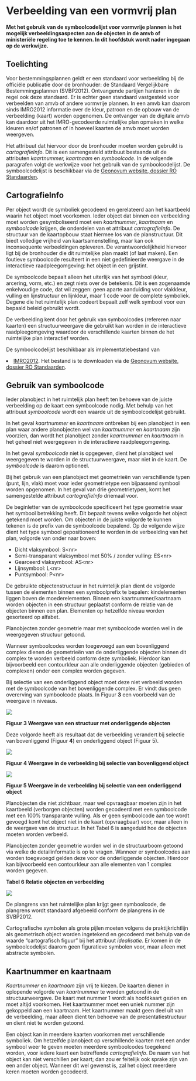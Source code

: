 # Verbeelding van een vormvrij plan

**Met het gebruik van de symboolcodelijst voor vormvrije plannen is het mogelijk
verbeeldingsaspecten aan de objecten in de amvb of ministeriële regeling toe te
kennen. In dit hoofdstuk wordt nader ingegaan op de werkwijze.**

## Toelichting

Voor bestemmingsplannen geldt er een standaard voor verbeelding bij de officiële
publicatie door de bronhouder: de Standaard Vergelijkbare Bestemmingsplannen
(SVBP2012). Ontvangende partijen hanteren in de regel ook deze standaard. Er is
echter geen standaard vastgesteld voor verbeelden van amvb of andere vormvrije
plannen. In een amvb kan daarom sinds IMRO2012 informatie over de kleur, patroon
en de opbouw van de verbeelding (kaart) worden opgenomen. De ontvanger van de
digitale amvb kan daardoor uit het IMRO-gecodeerde ruimtelijke plan opmaken in
welke kleuren en/of patronen of in hoeveel kaarten de amvb moet worden
weergeven.

Het attribuut dat hiervoor door de bronhouder moeten worden gebruikt is
*cartografieInfo*. Dit is een samengesteld attribuut bestaande uit de attributen
*kaartnummer, kaartnaam* en *symboolcode*. In de volgende paragrafen volgt de
werkwijze voor het gebruik van de symboolcodelijst. De symboolcodelijst is beschikbaar via de 
<a href='https://www.geonovum.nl/geo-standaarden/ro-standaarden-ruimtelijke-ordening' target='_blank'>Geonovum website, dossier RO Standaarden</a>.

## CartografieInfo

Per object wordt de symboliek gecodeerd en gerelateerd aan het kaartbeeld waarin
het object moet voorkomen. Ieder object dat binnen een verbeelding moet worden
gesymboliseerd moet een *kaartnummer*, *kaartnaam* en *symboolcode* krijgen, de
onderdelen van et attribuut *cartografieInfo*. De structuur van de kaartopbouw
staat hiermee los van de planstructuur. Dit biedt volledige vrijheid van
kaartsamenstelling, maar kan ook inconsequente verbeeldingen opleveren. De
verantwoordelijkheid hiervoor ligt bij de bronhouder die dit ruimtelijke plan
maakt (of laat maken). Een foutieve symboolcode resulteert in een niet
gedefinieerde weergave in de interactieve raadpleegomgeving: het object in een
grijstint.

De symboolcode bepaalt alleen het uiterlijk van het symbool (kleur, arcering, vorm, etc.) en zegt niets over de betekenis. Dit is een zogenaamde
enkelvoudige code, dat wil zeggen: geen aparte aanduiding voor vlakkleur,
vulling en lijnstructuur en lijnkleur, maar 1 code voor de complete symboliek.
Degene die het ruimtelijk plan codeert bepaalt zelf welk symbool voor een
bepaald beleid gebruikt wordt.

De verbeelding kent door het gebruik van symboolcodes (refereren naar kaarten)
een structuurweergave die gebruikt kan worden in de interactieve
raadpleegomgeving waardoor de verschillende kaarten binnen de het ruimtelijke
plan interactief worden.

De symboolcodelijst beschikbaar als implementatiebestand van <li><a href='https://docs.geostandaarden.nl/ro/imro' target='_blank'>IMRO2012</a>. Het bestand is te downloaden via de 
<a href='https://www.geonovum.nl/geo-standaarden/ro-standaarden-ruimtelijke-ordening' target='_blank'>Geonovum website, dossier RO Standaarden</a>.

## Gebruik van symboolcode

Ieder planobject in het ruimtelijk plan heeft ten behoeve van de juiste
verbeelding op de kaart een symboolcode nodig. Met behulp van het attribuut
*symboolcode* wordt een waarde uit de symboolcodelijst gebruikt.

In het geval *kaartnummer* en *kaartnaam* ontbreken bij een planobject in een
plan waar andere planobjecten wel van *kaartnummer* en *kaartnaam* zijn
voorzien, dan wordt het planobject zonder *kaartnummer* en *kaartnaam* in het
geheel niet weergegeven in de interactieve raadpleegomgeving.

In het geval *symboolcode* niet is opgegeven, dient het planobject wel
weergegeven te worden in de structuurweergave, maar niet in de kaart. De
*symboolcode* is daarom optioneel.

Bij het gebruik van een planobject met geometrieën van verschillende typen
(punt, lijn, vlak) moet voor ieder geometrietype een bijpassend symbool worden
opgenomen. In het geval van drie geometrietypen, komt het samengestelde
attribuut *cartografieInfo* driemaal voor.

De beginletter van de symboolcode specificeert het type geometrie waar het
symbool betrekking heeft. Dit bepaalt tevens welke volgorde het object getekend
moet worden. Om objecten in de juiste volgorde te kunnen tekenen is de prefix
van de symboolcode bepalend. Op de volgende wijze dient het type symbool
gepositioneerd te worden in de verbeelding van het plan, volgorde van onder naar
boven:

- Dicht vlaksymbool: 	S\<nr\>
- Semi-transparant vlaksymbool met 50% / zonder vulling: ES\<nr\>
- Gearceerd vlaksymbool: AS\<nr\>
- Lijnsymbool: L\<nr\>
- Puntsymbool: P\<nr\>

De gebruikte objectenstructuur in het ruimtelijk plan dient de volgorde tussen
de elementen binnen een symboolprefix te bepalen: kindelementen liggen boven de
moederelementen. Binnen een kaartnummer/kaartnaam worden objecten in een
structuur geplaatst conform de relatie van de objecten binnen een plan.
Elementen op hetzelfde niveau worden gesorteerd op alfabet.

Planobjecten zonder geometrie maar met symboolcode worden wel in de weergegeven
structuur getoond.

Wanneer symboolcodes worden toegevoegd aan een bovenliggend complex dienen de
geometrieën van de onderliggende objecten binnen dit complex te worden verbeeld
conform deze symboliek. Hierdoor kan bijvoorbeeld een contourkleur aan alle
onderliggende objecten (gebieden of complexen) onder een complex worden gegeven.

Bij selectie van een onderliggend object moet deze niet verbeeld worden met de
symboolcode van het bovenliggende complex. Er vindt dus geen overerving van
symboolcode plaats. In Figuur **3** een voorbeeld van de weergave in niveaus.

![](media/27b978278da93c40c5103f33869e9c1f.png)

**Figuur 3 Weergave van een structuur met onderliggende objecten**

Deze volgorde heeft als resultaat dat de verbeelding verandert bij selectie van
bovenliggend (Figuur **4**) en onderliggend object (Figuur 5).

![](media/bc68b6d41ba587289322f39a912eab68.png)

**Figuur 4 Weergave in de verbeelding bij selectie van bovenliggend object**

![](media/48cf48a478df77dcfc7813a1b5b0b3a8.png)

**Figuur 5 Weergave in de verbeelding bij selectie van een onderliggend object**

Planobjecten die niet zichtbaar, maar wel opvraagbaar moeten zijn in het
kaartbeeld (verborgen objecten) worden gecodeerd met een symboolcode met een
100% transparante vulling. Als er geen symboolcode aan toe wordt gevoegd komt
het object niet in de kaart (opvraagbaar) voor, maar alleen in de weergave van
de structuur. In het Tabel 6 is aangeduid hoe de objecten moeten worden
verbeeld.

Planobjecten zonder geometrie worden wel in de structuurboom getoond via welke
de detailinformatie is op te vragen. Wanneer er symboolcodes aan worden
toegevoegd gelden deze voor de onderliggende objecten. Hierdoor kan bijvoorbeeld
een contourkleur aan alle elementen van 1 complex worden gegeven.

**Tabel 6 Relatie objecten en verbeelding**

![](media/2fda230da9c563243b2935dd6f282752.png)

De plangrens van het ruimtelijke plan krijgt geen symboolcode, de plangrens
wordt standaard afgebeeld conform de plangrens in de SVBP2012.

Cartografische symbolen als grote pijlen moeten volgens de praktijkrichtlijn als
geometrisch object worden ingetekend en gecodeerd met behulp van de waarde
“cartografisch figuur” bij het attribuut *idealisatie*. Er komen in de
symboolcodelijst daarom geen figuratieve symbolen voor, maar alleen met
abstracte symbolen.

## Kaartnummer en kaartnaam

*Kaartnummer* en *kaartnaam* zijn vrij te kiezen. De kaarten dienen in oplopende
volgorde van *kaartnummer* te worden getoond in de structuurweergave. De kaart
met nummer 1 wordt als hoofdkaart gezien en moet altijd voorkomen. Het
kaartnummer moet een uniek nummer zijn gekoppeld aan een kaartnaam. Het
kaartnummer maakt geen deel uit van de verbeelding, maar alleen dient ten
behoeve van de presentatiestructuur en dient niet te worden getoond.

Een object kan in meerdere kaarten voorkomen met verschillende symboliek. Om
hetzelfde planobject op verschillende kaarten met een ander symbool weer te
geven moeten meerdere symboolcodes toegekend worden, voor iedere kaart een
betreffende *cartografieInfo*. De naam van het object kan niet verschillen per
kaart; dan zou er feitelijk ook sprake zijn van een ander object. Wanneer dit
wel gewenst is, zal het object meerdere keren moeten worden gecodeerd.  
